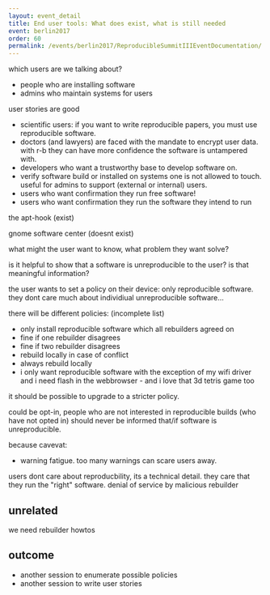 ```yaml
---
layout: event_detail
title: End user tools: What does exist, what is still needed
event: berlin2017
order: 60
permalink: /events/berlin2017/ReproducibleSummitIIIEventDocumentation/
---
```


which users are we talking about?
- people who are installing software
- admins who maintain systems for users

user stories are good
- scientific users: if you want to write reproducible papers, you must use reproducible software.
- doctors (and lawyers) are faced with the mandate to encrypt user data. with r-b they can have more confidence the software is untampered with.
- developers who want a trustworthy base to develop software on.
- verify software build or installed on systems one is not allowed to touch. useful for admins to support (external or internal) users.
- users who want confirmation they run free software!
- users who want confirmation they run the software they intend to run

the apt-hook (exist)

gnome software center (doesnt exist)

what might the user want to know, what problem they want solve?

is it helpful to show that a software is unreproducible to the user? is that meaningful information?

the user wants to set a policy on their device: only reproducible software. they dont care much about individiual unreproducible software…

there will be different policies: (incomplete list)
- only install reproducible software which all rebuilders agreed on
- fine if one rebuilder disagrees
- fine if two rebuilder disagrees
- rebuild locally in case of conflict
- always rebuild locally
- i only want reproducible software with the exception of my wifi driver and i need flash in the webbrowser - and i love that 3d tetris game too

it should be possible to upgrade to a stricter policy.

could be opt-in, people who are not interested in reproducible builds (who have not opted in) should never be informed that/if software is unreproducible.

because cavevat:
- warning fatigue. too many warnings can scare users away.

users dont care about reproducbility, its a technical detail. they care that they run the "right" software.
denial of service by malicious rebuilder

unrelated
---------

we need rebuilder howtos

outcome
-------

* another session to enumerate possible policies
* another session to write user stories

